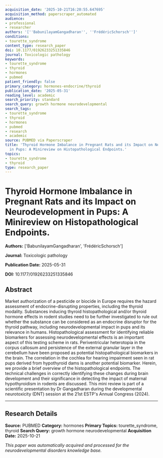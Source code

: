 ```yaml
---
acquisition_date: '2025-10-21T16:20:55.647695'
acquisition_method: paperscraper_automated
audience:
- professional
- researcher
authors: '[''BabunilayamGangadharan'', ''FrédéricSchorsch'']'
conditions:
- tourette_syndrome
content_type: research_paper
doi: 10.1177/01926233251335846
journal: Toxicologic pathology
keywords:
- tourette_syndrome
- thyroid
- hormones
- pubmed
patient_friendly: false
primary_category: hormones-endocrine/thyroid
publication_date: '2025-05-31'
reading_level: academic
search_priority: standard
search_query: growth hormone neurodevelopmental
search_tags:
- tourette_syndrome
- thyroid
- hormones
- pubmed
- research
- academic
source: PUBMED via Paperscraper
title: 'Thyroid Hormone Imbalance in Pregnant Rats and its Impact on Neurodevelopment
  in Pups: A Minireview on Histopathological Endpoints.'
topics:
- tourette_syndrome
- thyroid
type: research_paper
---
```


# Thyroid Hormone Imbalance in Pregnant Rats and its Impact on Neurodevelopment in Pups: A Minireview on Histopathological Endpoints.

**Authors:** ['BabunilayamGangadharan', 'FrédéricSchorsch']

**Journal:** Toxicologic pathology

**Publication Date:** 2025-05-31

**DOI:** 10.1177/01926233251335846

## Abstract

Market authorization of a pesticide or biocide in Europe requires the hazard assessment of endocrine-disrupting properties, including the thyroid modality. Substances inducing thyroid histopathological and/or thyroid hormone effects in rodent studies need to be further investigated to rule out whether the substance can be considered as an endocrine disruptor for the thyroid pathway, including neurodevelopmental impact in pups and its relevance in humans. Histopathological assessment for identifying reliable biomarkers for assessing neurodevelopmental effects is an important aspect of this testing scheme in rats. Periventricular heterotopia in the corpus callosum and persistence of the external granular layer in the cerebellum have been proposed as potential histopathological biomarkers in the brain. The correlation in the cochlea for hearing impairment seen in rat pups derived from hypothyroid dams is another potential biomarker. Herein, we provide a brief overview of the histopathological endpoints. The technical challenges in correctly identifying these changes during brain development and their significance in detecting the impact of maternal hypothyroidism in rodents are discussed. This mini review is part of a scientific presentation by Dr Gangadharan during the developmental neurotoxicity (DNT) session at the 21st ESTP's Annual Congress (2024).

---

## Research Details

**Source:** PUBMED
**Category:** hormones
**Primary Topics:** tourette_syndrome, thyroid
**Search Query:** growth hormone neurodevelopmental
**Acquisition Date:** 2025-10-21

*This paper was automatically acquired and processed for the neurodevelopmental disorders knowledge base.*
